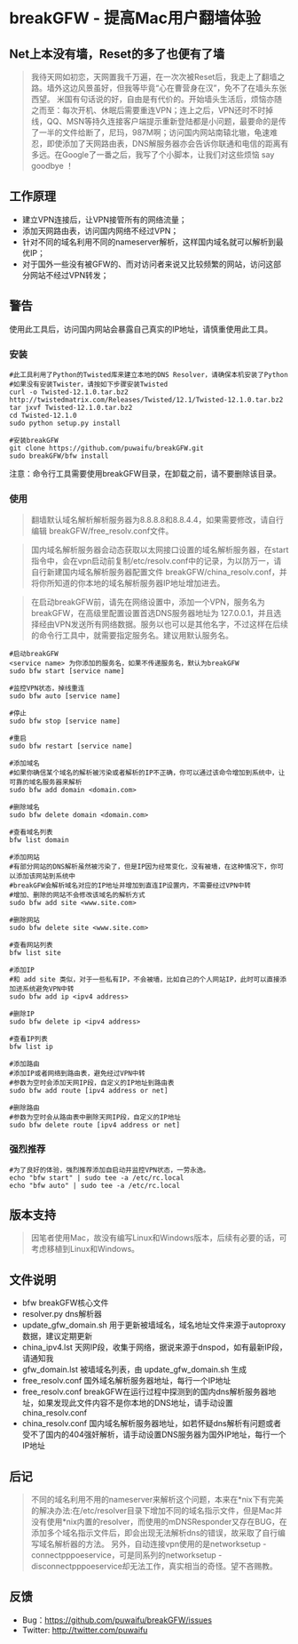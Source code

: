breakGFW - 提高Mac用户翻墙体验
===


 Net上本没有墙，Reset的多了也便有了墙
---
>我待天网如初恋，天网置我千万遍，在一次次被Reset后，我走上了翻墙之路。墙外这边风景虽好，但我等毕竟“心在曹营身在汉”，免不了在墙头东张西望。
>米国有句话说的好，自由是有代价的。开始墙头生活后，烦恼亦随之而至：每次开机、休眠后需要重连VPN；连上之后，VPN还时不时掉线，QQ、MSN等持久连接客户端提示重新登陆都是小问题，最要命的是传了一半的文件给断了，尼玛，987M啊；访问国内网站南辕北辙，龟速难忍，即使添加了天网路由表，DNS解服务器亦会告诉你联通和电信的距离有多远。在Google了一番之后，我写了个小脚本，让我们对这些烦恼 say goodbye ！


工作原理
---
  - 建立VPN连接后，让VPN接管所有的网络流量；
  - 添加天网路由表，访问国内网络不经过VPN；
  - 针对不同的域名利用不同的nameserver解析，这样国内域名就可以解析到最优IP；
  - 对于国外一些没有被GFW的、而对访问者来说又比较频繁的网站，访问这部分网站不经过VPN转发；


警告
---
使用此工具后，访问国内网站会暴露自己真实的IP地址，请慎重使用此工具。


### 安装
    #此工具利用了Python的Twisted库来建立本地的DNS Resolver，请确保本机安装了Python
    #如果没有安装Twister，请按如下步骤安装Twisted
    curl -o Twisted-12.1.0.tar.bz2 http://twistedmatrix.com/Releases/Twisted/12.1/Twisted-12.1.0.tar.bz2
    tar jxvf Twisted-12.1.0.tar.bz2
    cd Twisted-12.1.0
    sudo python setup.py install
    
    #安装breakGFW
    git clone https://github.com/puwaifu/breakGFW.git
    sudo breakGFW/bfw install
注意：命令行工具需要使用breakGFW目录，在卸载之前，请不要删除该目录。


### 使用

>翻墙默认域名解析解析服务器为8.8.8.8和8.8.4.4，如果需要修改，请自行编辑 breakGFW/free_resolv.conf文件。

>国内域名解析服务器会动态获取以太网接口设置的域名解析服务器，在start指令中，会在vpn启动前复制/etc/resolv.conf中的记录，为以防万一，请自行新建国内域名解析服务器配置文件 breakGFW/china_resolv.conf，并将你所知道的你本地的域名解析服务器IP地址增加进去。

>在启动breakGFW前，请先在网络设置中，添加一个VPN，服务名为 breakGFW，在高级里配置设置首选DNS服务器地址为 127.0.0.1，并且选择经由VPN发送所有网络数据。服务以也可以是其他名字，不过这样在后续的命令行工具中，就需要指定服务名。建议用默认服务名。

    #启动breakGFW
    <service name> 为你添加的服务名，如果不传递服务名，默认为breakGFW
    sudo bfw start [service name]

    #监控VPN状态，掉线重连
    sudo bfw auto [service name]

    #停止
    sudo bfw stop [service name]

    #重启
    sudo bfw restart [service name]
    
    #添加域名
    #如果你确信某个域名的解析被污染或者解析的IP不正确，你可以通过该命令增加到系统中，让可靠的域名服务器来解析
    sudo bfw add domain <domain.com>

    #删除域名
    sudo bfw delete domain <domain.com>

    #查看域名列表
    bfw list domain

    #添加网站
    #有部分网站的DNS解析虽然被污染了，但是IP因为经常变化，没有被墙，在这种情况下，你可以添加该网站到系统中
    #breakGFW会解析域名对应的IP地址并增加到直连IP设置内，不需要经过VPN中转
    #增加、删除的网站不会修改该域名的解析方式
    sudo bfw add site <www.site.com>

    #删除网站
    sudo bfw delete site <www.site.com>

    #查看网站列表
    bfw list site

    #添加IP
    #和 add site 类似，对于一些私有IP，不会被墙，比如自己的个人网站IP，此时可以直接添加进系统避免VPN中转
    sudo bfw add ip <ipv4 address>

    #删除IP
    sudo bfw delete ip <ipv4 address>

    #查看IP列表
    bfw list ip

    #添加路由
    #添加IP或者网络到路由表，避免经过VPN中转
    #参数为空时会添加天网IP段，自定义的IP地址到路由表
    sudo bfw add route [ipv4 address or net]

    #删除路由
    #参数为空时会从路由表中删除天网IP段，自定义的IP地址
    sudo bfw delete route [ipv4 address or net]

### 强烈推荐

    #为了良好的体验，强烈推荐添加自启动并监控VPN状态，一劳永逸。
    echo "bfw start" | sudo tee -a /etc/rc.local
    echo "bfw auto" | sudo tee -a /etc/rc.local


版本支持
---
>因笔者使用Mac，故没有编写Linux和Windows版本，后续有必要的话，可考虑移植到Linux和Windows。

文件说明
---
  - bfw breakGFW核心文件
  - resolver.py dns解析器
  - update_gfw_domain.sh 用于更新被墙域名，域名地址文件来源于autoproxy数据，建议定期更新
  - china_ipv4.lst 天网IP段，收集于网络，据说来源于dnspod，如有最新IP段，请通知我
  - gfw_domain.lst 被墙域名列表，由 update_gfw_domain.sh 生成
  - free_resolv.conf 国外域名解析服务器地址，每行一个IP地址
  - free_resolv.conf breakGFW在运行过程中探测到的国内dns解析服务器地址，如果发现此文件内容不是你本地的DNS地址，请手动设置china_resolv.conf
  - china_resolv.conf 国内域名解析服务器地址，如若怀疑dns解析有问题或者受不了国内的404强奸解析，请手动设置DNS服务器为国外IP地址，每行一个IP地址

后记
---
>不同的域名利用不用的nameserver来解析这个问题，本来在\*nix下有完美的解决办法:在/etc/resolver目录下增加不同的域名指示文件，但是Mac并没有使用\*nix内置的resolver，而使用的mDNSResponder又存在BUG，在添加多个域名指示文件后，即会出现无法解析dns的错误，故采取了自行编写域名解析器的方法。
>另外，自动连接vpn使用的是networksetup -connectpppoeservice，可是同系列的networksetup -disconnectpppoeservice却无法工作，真实相当的奇怪。望不吝赐教。

反馈
---
 - Bug：<https://github.com/puwaifu/breakGFW/issues>
 - Twitter: <http://twitter.com/puwaifu>
